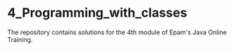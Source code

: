 # 4_Programming_with_classes
The repository contains solutions for the 4th module of Epam's Java Online Training.
